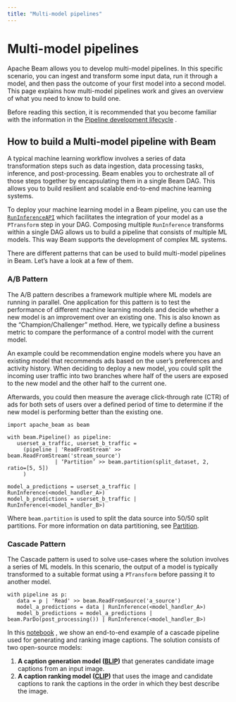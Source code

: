 ```yaml
---
title: "Multi-model pipelines"
---
```

<!--
Licensed under the Apache License, Version 2.0 (the "License");
you may not use this file except in compliance with the License.
You may obtain a copy of the License at

http://www.apache.org/licenses/LICENSE-2.0

Unless required by applicable law or agreed to in writing, software
distributed under the License is distributed on an "AS IS" BASIS,
WITHOUT WARRANTIES OR CONDITIONS OF ANY KIND, either express or implied.
See the License for the specific language governing permissions and
limitations under the License.
-->

# Multi-model pipelines

Apache Beam allows you to develop multi-model pipelines. In this specific scenario, you can ingest
and transform some input data, run it through a model, and then pass the outcome of your first model
into a second model. This page explains how multi-model pipelines work and gives an overview of what
you need to know to build one.

Before reading this section, it is recommended that you become familiar with the information in
the [Pipeline development lifecycle](https://beam.apache.org/documentation/pipelines/design-your-pipeline/)
.

## How to build a Multi-model pipeline with Beam

A typical machine learning workflow involves a series of data transformation steps such as data
ingestion, data processing tasks, inference, and post-processing. Beam enables you to orchestrate
all of those steps together by encapsulating them in a single Beam DAG. This allows you to build
resilient and scalable end-to-end machine learning systems.

To deploy your machine learning model in a Beam pipeline, you can use
the [`RunInferenceAPI`](https://beam.apache.org/documentation/sdks/python-machine-learning/) which
facilitates the integration of your model as a `PTransform` step in your DAG. Composing
multiple `RunInference` transforms within a single DAG allows us to build a pipeline that consists
of multiple ML models. This way Beam supports the development of complex ML systems.

There are different patterns that can be used to build multi-model pipelines in Beam. Let’s have a
look at a few of them.

### A/B Pattern

The A/B pattern describes a framework multiple where ML models are running in parallel. One
application for this pattern is to test the performance of different machine learning models and
decide whether a new model is an improvement over an existing one. This is also known as the
“Champion/Challenger” method. Here, we typically define a business metric to compare the performance
of a control model with the current model.

An example could be recommendation engine models where you have an existing model that recommends
ads based on the user’s preferences and activity history. When deciding to deploy a new model, you
could split the incoming user traffic into two branches where half of the users are exposed to the
new model and the other half to the current one.

Afterwards, you could then measure the average click-through rate (CTR) of ads for both sets of
users over a defined period of time to determine if the new model is performing better than the
existing one.

```
import apache_beam as beam

with beam.Pipeline() as pipeline:
   userset_a_traffic, userset_b_traffic =
     (pipeline | 'ReadFromStream' >> beam.ReadFromStream('stream_source')
               | ‘Partition’ >> beam.partition(split_dataset, 2, ratio=[5, 5])
     )

model_a_predictions = userset_a_traffic | RunInference(<model_handler_A>)
model_b_predictions = userset_b_traffic | RunInference(<model_handler_B>)
```

Where `beam.partition` is used to split the data source into 50/50 split partitions. For more
information on data partitioning,
see [Partition](https://beam.apache.org/documentation/transforms/python/elementwise/partition/).

### Cascade Pattern

The Cascade pattern is used to solve use-cases where the solution involves a series of ML models. In
this scenario, the output of a model is typically transformed to a suitable format using
a `PTransform` before passing it to another model.

```
with pipeline as p:
   data = p | 'Read' >> beam.ReadFromSource('a_source')
   model_a_predictions = data | RunInference(<model_handler_A>)
   model_b_predictions = model_a_predictions | beam.ParDo(post_processing()) | RunInference(<model_handler_B>)
```

In
this [notebook](https://github.com/apache/beam/tree/master/examples/notebooks/beam-ml/run-inference-multi-model.ipynb)
, we show an end-to-end example of a cascade pipeline used for generating and ranking image
captions. The solution consists of two open-source models:

1. **A caption generation model ([BLIP](https://github.com/salesforce/BLIP))** that generates
   candidate image captions from an input image.
2. **A caption ranking model ([CLIP](https://github.com/openai/CLIP))** that uses the image and
   candidate captions to rank the captions in the order in which they best describe the image.

